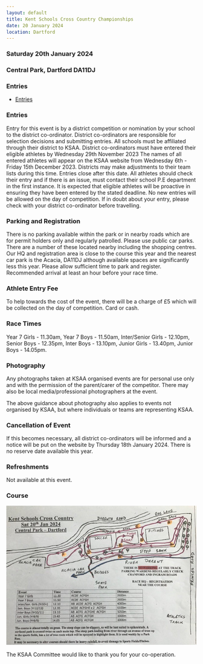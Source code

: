 ```yaml
---
layout: default
title: Kent Schools Cross Country Championships
date: 20 January 2024
location: Dartford
---
```


### Saturday 20th January 2024

### Central Park, Dartford DA11DJ

<div class="panel panel-info">
    <div class="panel-heading">
        <h3 class="panel-title">Entries</h3>
    </div>
    <div class="panel-body">
        <ul>
            <li><a href="/files/events/23-24/2024-01-20-kent-schools-cross-country-champs/entries-v2.pdf">Entries</a></li>
        </ul>
    </div>
</div>

### Entries

Entry for this event is by a district competition or nomination by your school to the district co-ordinator.
District co-ordinators are responsible for selection decisions and submitting entries.
All schools must be affiliated through their district to KSAA.
District co-ordinators must have entered their eligible athletes by Wednesday 29th November 2023
The names of all entered athletes will appear on the KSAA website from Wednesday 6th - Friday 15th December 2023.
Districts may make adjustments to their team lists during this time. Entries close after this date.
All athletes should check their entry and if there is an issue, must contact their school P.E department in the first instance.
It is expected that eligible athletes will be proactive in ensuring they have been entered by the stated deadline.
No new entries will be allowed on the day of competition. If in doubt about your entry, please check with your district co-ordinator before travelling.

### Parking and Registration

There is no parking available within the park or in nearby roads which are for permit holders only and regularly patrolled. Please use public car parks. There are a number of these located nearby including the shopping centres.
Our HQ and registration area is close to the course this year and the nearest car park is the Acacia, DA11DJ although available spaces are significantly less this year.
Please allow sufficient time to park and register. Recommended arrival at least an hour before your race time.

### Athlete Entry Fee

To help towards the cost of the event, there will be a charge of £5 which will be collected on the day of competition. Card or cash.

### Race Times

Year 7 Girls - 11.30am, Year 7 Boys - 11.50am, Inter/Senior Girls - 12.10pm,
Senior Boys - 12.35pm, Inter Boys - 13.10pm, Junior Girls - 13.40pm, Junior Boys - 14.05pm.

### Photography

Any photographs taken at KSAA organised events are for personal use only and with the permission of the parent/carer of the competitor. There may also be local media/professional photographers at the event.

The above guidance about photography also applies to events not organised by KSAA, but where individuals or teams are representing KSAA.

### Cancellation of Event

If this becomes necessary, all district co-ordinators will be informed and a notice will be put on the website by Thursday 18th January 2024. There is no reserve date available this year.

### Refreshments

Not available at this event.

### Course

<a href="/images/events/23-24/2024-01-20-kent-schools-cross-country-champs/course-map.jpg" target="_blank">
    <img src="/images/events/23-24/2024-01-20-kent-schools-cross-country-champs/course-map.jpg" style="max-width:100%;"/>
</a>

The KSAA Committee would like to thank you for your co-operation.
